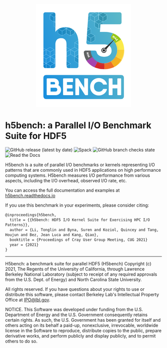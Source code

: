 <p align="center">
  <img src="https://raw.githubusercontent.com/hpc-io/h5bench/develop/docs/source/_static/images/h5bench-logo.png?raw=true" alt="h5bench"/>
</p>

# h5bench: a Parallel I/O Benchmark Suite for HDF5

![GitHub release (latest by date)](https://img.shields.io/github/v/release/hpc-io/h5bench?label=h5bench&logo=github)
![Spack](https://img.shields.io/spack/v/h5bench)
![GitHub branch checks state](https://img.shields.io/github/checks-status/hpc-io/h5bench/master)
![Read the Docs](https://img.shields.io/readthedocs/h5bench?logo=readthedocs&logoColor=white)

H5bench is a suite of parallel I/O benchmarks or kernels representing I/O patterns that are commonly used in HDF5 applications on high performance computing systems. H5bench measures I/O performance from various aspects, including the I/O overhead, observed I/O rate, etc.

You can access the full documentation and examples at [h5bench.readthedocs.io](https://h5bench.readthedocs.io)

If you use this benchmark in your experiments, please consider citing:

```
@inproceedings{h5bench,
  title = {{h5bench: HDF5 I/O Kernel Suite for Exercising HPC I/O Patterns}},
  author = {Li, Tonglin and Byna, Suren and Koziol, Quincey and Tang, Houjun and Bez, Jean Luca and Kang, Qiao},
  booktitle = {Proceedings of Cray User Group Meeting, CUG 2021}
  year = {2021}
}
```

------------

H5bench: a benchmark suite for parallel HDF5 (H5bench) Copyright (c) 2021, The Regents of the University of California, through Lawrence Berkeley National Laboratory (subject to receipt of any required approvals from the U.S. Dept. of Energy) and North Carolina State University. 

All rights reserved. If you have questions about your rights to use or distribute this software, please contact Berkeley Lab's Intellectual Property Office at IPO@lbl.gov.

NOTICE. This Software was developed under funding from the U.S. Department of Energy and the U.S. Government consequently retains certain rights. As such, the U.S. Government has been granted for itself and others acting on its behalf a paid-up, nonexclusive, irrevocable, worldwide license in the Software to reproduce, distribute copies to the public, prepare derivative works, and perform publicly and display publicly, and to permit others to do so.
